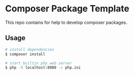 # Composer Package Template

This repo contains for help to develop composer packages.

## Usage

```bash
# install dependencies
$ composer install

# start builtin php web server
$ php -S localhost:8000 -c php.ini
```
